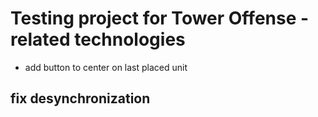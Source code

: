 # Testing project for Tower Offense - related technologies

- add button to center on last placed unit
## fix desynchronization